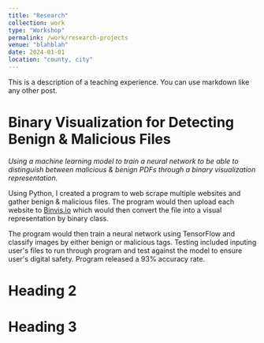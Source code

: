 ```yaml
---
title: "Research"
collection: work
type: "Workshop"
permalink: /work/research-projects
venue: "blahblah"
date: 2024-01-01
location: "county, city"
---
```


This is a description of a teaching experience. You can use markdown like any other post.

Binary Visualization for Detecting Benign & Malicious Files
======
*Using a machine learning model to train a neural network to be able to distinguish between malicious & benign PDFs through a binary visualization representation.* 


Using Python, I created a program to web scrape multiple websites and gather benign & malicious files. The program would then upload each website to [Binvis.io](https://binvis.io/#/) which would then convert the file into a visual representation by binary class.

The program would then train a neural network using TensorFlow and classify images by either benign or malicious tags. Testing included inputing user's files to run through program and test against the model to ensure user's digital safety. Program released a 93% accuracy rate.

Heading 2
======

Heading 3
======

